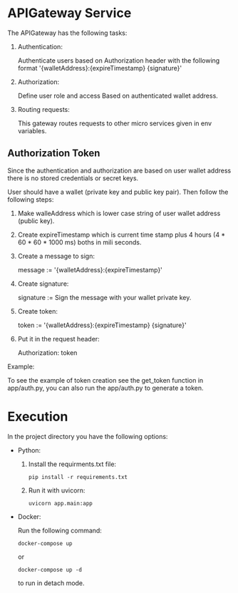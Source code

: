 # APIGateway Service
The APIGateway has the following tasks:

1. Authentication:
    
   Authenticate users based on Authorization header with the following format '{walletAddress}:{expireTimestamp} {signature}'

2. Authorization:

    Define user role and access Based on authenticated wallet address.

3. Routing requests:

    This gateway routes requests to other micro services given in env variables.


## Authorization Token
Since the authentication and authorization are based on user wallet address there is no stored credentials or secret keys.

User should have a wallet (private key and public key pair). Then follow the following steps:

1. Make walleAddress which is lower case string of user wallet address (public key).

2. Create expireTimestamp which is current time stamp plus 4 hours (4 * 60 * 60 * 1000 ms) boths in mili seconds.

3. Create a message to sign:

    message := '{walletAddress}:{expireTimestamp}'

4. Create signature:

    signature := Sign the message with your wallet private key.
    
5. Create token:

    token := '{walletAddress}:{expireTimestamp} {signature}'

6. Put it in the request header:

    Authorization: token

Example:

To see the example of token creation see the get_token function in app/auth.py, you can also run the app/auth.py to generate a token.



# Execution

In the project directory you have the following options:

* Python:
    
    1. Install the requirments.txt file:

        ```
        pip install -r requirements.txt
        ```

    2.  Run it with uvicorn:

        ```
        uvicorn app.main:app
        ```

* Docker:

    Run the following command:
    ```
    docker-compose up
    ```
    or 
    ```
    docker-compose up -d 
    ```
    to run in detach mode.